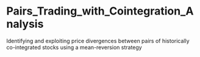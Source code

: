 # Pairs_Trading_with_Cointegration_Analysis
Identifying and exploiting price divergences between pairs of historically co-integrated stocks using a mean-reversion strategy
